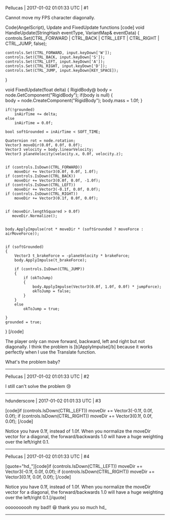 Pellucas | 2017-01-02 01:01:33 UTC | #1

Cannot move my FPS character diagonally.

Code(AngelScript), Update and FixedUpdate functions
[code]
void HandleUpdate(StringHash eventType, VariantMap& eventData) {
    controls.Set(CTRL_FORWARD | CTRL_BACK | CTRL_LEFT | CTRL_RIGHT | CTRL_JUMP, false);

    controls.Set(CTRL_FORWARD, input.keyDown['W']);
    controls.Set(CTRL_BACK, input.keyDown['S']);
    controls.Set(CTRL_LEFT, input.keyDown['A']);
    controls.Set(CTRL_RIGHT, input.keyDown['D']);
    controls.Set(CTRL_JUMP, input.keyDown[KEY_SPACE]);
}

void FixedUpdate(float delta) {
	RigidBody@ body = node.GetComponent("RigidBody");
	if(body is null) {    
		body = node.CreateComponent("RigidBody");
		body.mass = 1.0f;
	}

	if(!grounded)
		inAirTime += delta;
	else
		inAirTime = 0.0f;

	bool softGrounded = inAirTime < SOFT_TIME;

	Quaternion rot = node.rotation;
	Vector3 moveDir(0.0f, 0.0f, 0.0f);
	Vector3 velocity = body.linearVelocity;
	Vector3 planeVelocity(velocity.x, 0.0f, velocity.z);


    if (controls.IsDown(CTRL_FORWARD))
        moveDir += Vector3(0.0f, 0.0f, 1.0f);
    if (controls.IsDown(CTRL_BACK))
        moveDir += Vector3(0.0f, 0.0f, -1.0f);
    if (controls.IsDown(CTRL_LEFT))
        moveDir += Vector3(-0.1f, 0.0f, 0.0f);
    if (controls.IsDown(CTRL_RIGHT))
        moveDir += Vector3(0.1f, 0.0f, 0.0f);


    if (moveDir.lengthSquared > 0.0f)
       moveDir.Normalize();


    body.ApplyImpulse(rot * moveDir * (softGrounded ? moveForce : airMoveForce));

    
    if (softGrounded)
    {
        Vector3 t_brakeForce = -planeVelocity * brakeForce;
        body.ApplyImpulse(t_brakeForce);

        if (controls.IsDown(CTRL_JUMP))
        {
            if (okToJump)
            {
                body.ApplyImpulse(Vector3(0.0f, 1.0f, 0.0f) * jumpForce);
                okToJump = false;
            }
        }
        else
            okToJump = true;

    }
    grounded = true;
}
[/code]

The player only can move forward, backward, left and right but not diagonally.
I think the problem is [b]ApplyImpulse[/b] because it works perfectly when I use the Translate function.

What's the problem baby?

-------------------------

Pellucas | 2017-01-02 01:01:33 UTC | #2

I still can't solve the problem  :cry:

-------------------------

hdunderscore | 2017-01-02 01:01:33 UTC | #3

[code]if (controls.IsDown(CTRL_LEFT))
        moveDir += Vector3(-0.1f, 0.0f, 0.0f);
    if (controls.IsDown(CTRL_RIGHT))
        moveDir += Vector3(0.1f, 0.0f, 0.0f);
[/code]

Notice you have 0.1f, instead of 1.0f. When you normalize the moveDir vector for a diagonal, the forward/backwards 1.0 will have a huge weighting over the left/right 0.1.

-------------------------

Pellucas | 2017-01-02 01:01:33 UTC | #4

[quote="hd_"][code]if (controls.IsDown(CTRL_LEFT))
        moveDir += Vector3(-0.1f, 0.0f, 0.0f);
    if (controls.IsDown(CTRL_RIGHT))
        moveDir += Vector3(0.1f, 0.0f, 0.0f);
[/code]

Notice you have 0.1f, instead of 1.0f. When you normalize the moveDir vector for a diagonal, the forward/backwards 1.0 will have a huge weighting over the left/right 0.1.[/quote]

oooooooooh my bad!!  :laughing:  thank you so much hd_

-------------------------

